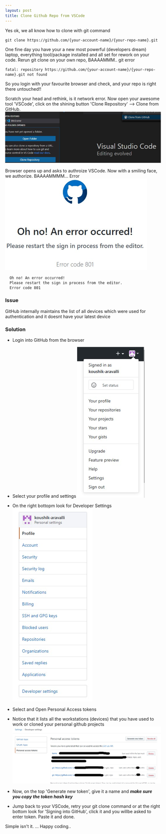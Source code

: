 ```yaml
---
layout: post
title: Clone Github Repo from VSCode
---
```

<!-- Post Content -->
           
Yes ok, we all know how to clone with git command

```
git clone https://github.com/{your-account-name}/{your-repo-name}.git
```

One fine day you have your a new most powerful (developers dream) laptop, everything tool/package installed and all set for rework on your code. Rerun git clone on your own repo, BAAAAMMM.. git error 
```
fatal: repository https://github.com/{your-account-name}/{your-repo-name}.git not found
```

So you login with your favourite browser and check, and your repo is right there untouched!! 

Scratch your head and rethink, is it network error. Now open your awesome tool 'VSCode', click on the shining button 'Clone Repository' --> Clone from GitHub. 
![](/assets/vscode-github-connection.jpg)

Browser opens up and asks to authroize VSCode. Now with a smiling face, we authorize. BAAAAMMMM... Error 
![](/assets/vscode-github-connection-browser-error.jpg)

  ```
    Oh no! An error occurred!
    Please restart the sign in process from the editor.
    Error code 801
  ```

### Issue
GitHub internally maintains the list of all devices which were used for authentication and it doesnt have your latest device

### Solution

   - Login into GitHub from the browser
   
   - Select your profile and settings
    ![](/assets/github-settings.jpg)

   - On the right bottopm look for Developer Settings
    ![](/assets/github-developer-settings.jpg)
   
   - Select and Open Personal Access tokens
   
   - Notice that it lists all the workstations (devices) that you have used to work or cloned your personal github projects
    ![](/assets/github-pat.jpg)
   
   - Now, on the top 'Generate new token', give it a name and ***make sure you copy the token hash key***

   - Jump back to your VSCode, retry your git clone command or at the right bottom look for 'Signing into GitHub', click it and you willbe asked to enter token. Paste it and done. 

Simple isn't it. ... Happy coding..